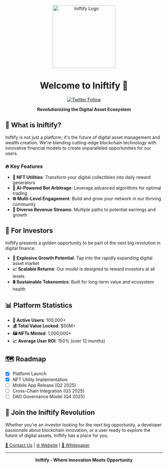 
<div align="center">
  <img src="https://i.ibb.co/qC3vZHj/Icons.png" alt="Iniftify Logo" width="200"/>
  
  # Welcome to Iniftify 🚀
  
  [![Twitter Follow](https://img.shields.io/twitter/follow/iniftify?style=social)](https://x.com/inifitify)
  
  **Revolutionizing the Digital Asset Ecosystem**
</div>

## 🌟 What is Iniftify?

Iniftify is not just a platform; it's the future of digital asset management and wealth creation. We're blending cutting-edge blockchain technology with innovative financial models to create unparalleled opportunities for our users.

### 🔥 Key Features

- **🎨 NFT Utilities**: Transform your digital collectibles into daily reward generators
- **🤖 AI-Powered Bot Arbitrage**: Leverage advanced algorithms for optimal trading
- **🌐 Multi-Level Engagement**: Build and grow your network in our thriving community
- **💎 Diverse Revenue Streams**: Multiple paths to potential earnings and growth

## 💼 For Investors

Iniftify presents a golden opportunity to be part of the next big revolution in digital finance.

- **🚀 Explosive Growth Potential**: Tap into the rapidly expanding digital asset market
- **📈 Scalable Returns**: Our model is designed to reward investors at all levels
- **🔒 Sustainable Tokenomics**: Built for long-term value and ecosystem health

## 📊 Platform Statistics

- **👥 Active Users**: 100,000+
- **💰 Total Value Locked**: $50M+
- **🖼 NFTs Minted**: 1,000,000+
- **📈 Average User ROI**: 150% (over 12 months)

## 🗺 Roadmap

- [x] Platform Launch
- [x] NFT Utility Implementation
- [ ] Mobile App Release (Q2 2025)
- [ ] Cross-Chain Integration (Q3 2025)
- [ ] DAO Governance Model (Q4 2025)

## 🤝 Join the Iniftify Revolution

Whether you're an investor looking for the next big opportunity, a developer passionate about blockchain innovation, or a user ready to explore the future of digital assets, Iniftify has a place for you.

[📩 Contact Us](iniftify.com) | [🌐 Website](https://www.iniftify.com) | [📄 Whitepaper](https://www.iniftify.com/)

---

<div align="center">
  <strong>Iniftify - Where Innovation Meets Opportunity</strong>
</div>


